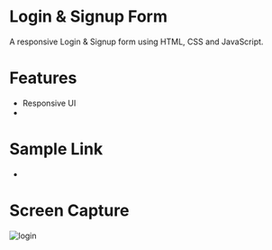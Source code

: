 # Login & Signup Form
A responsive Login & Signup form using HTML, CSS and JavaScript.

# Features
* Responsive UI
* 

# Sample Link
* 

# Screen Capture
![login](https://user-images.githubusercontent.com/79752787/126039471-ac2f44be-3ee6-436c-b680-c343e59eea04.JPG)
